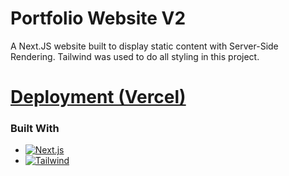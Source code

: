 # **Portfolio Website V2**

A Next.JS website built to display static content with Server-Side Rendering. Tailwind was used to do all styling in this project.

# [Deployment (Vercel)](https://austinmhood.vercel.app/)

### Built With

- [![Next.js][Next.js]][next-url]
- [![Tailwind][tailwind]][tailwind-url]


<!-- Markdown Links and Images -->

[Next.js]: https://img.shields.io/badge/next.js-000000?style=for-the-badge&logo=nextdotjs&logoColor=white
[next-url]: https://nextjs.org/
[tailwind]: https://img.shields.io/badge/Tailwind_CSS-38B2AC?style=for-the-badge&logo=tailwind-css&logoColor=white
[tailwind-url]: https://tailwindcss.com/
